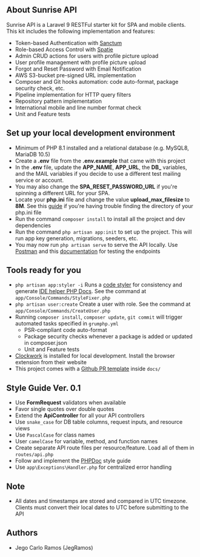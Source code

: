 ## About Sunrise API

Sunrise API is a Laravel 9 RESTFul starter kit for SPA and mobile clients. This kit includes the following implementation and features:
- Token-based Authentication with [Sanctum](https://laravel.com/docs/9.x/sanctum)
- Role-based Access Control with [Spatie](https://spatie.be/docs/laravel-permission/v5/introduction)
- Admin CRUD actions for users with profile picture upload
- User profile management with profile picture upload
- Forgot and Reset Password with Email Notification
- AWS S3-bucket pre-signed URL implementation
- Composer and Git hooks automation: code auto-format, package security check, etc.
- Pipeline implementation for HTTP query filters
- Repository pattern implementation
- International mobile and line number format check
- Unit and Feature tests

## Set up your local development environment
- Minimum of PHP 8.1 installed and a relational database (e.g. MySQL8, MariaDB 10.5)
- Create a **.env** file from the **.env.example** that came with this project
- In the **.env** file, update the **APP_NAME**, **APP_URL**, the **DB_** variables, and the MAIL variables if you decide to use a different test mailing service or account. 
- You may also change the **SPA_RESET_PASSWORD_URL** if you're spinning a different URL for your SPA.
- Locate your **php.ini** file and change the value **upload_max_filesize** to **8M**. See this [guide](https://devanswers.co/ubuntu-php-php-ini-configuration-file/) if you're having trouble finding the directory of your php.ini file
- Run the command `composer install`  to install all the project and dev dependencies
- Run the command `php artisan app:init` to set up the project. This will run app key generation, migrations, seeders, etc. 
- You may now run `php artisan serve` to serve the API locally. Use [Postman](https://www.postman.com/downloads/) and this [documentation](https://google.com) for testing the endpoints

## Tools ready for you
- `php artisan app:styler -i` Runs a [code styler](https://github.com/stechstudio/Laravel-PHP-CS-Fixer) for consistency and generate [IDE helper PHP Docs](https://github.com/barryvdh/laravel-ide-helper). See the command at `app/Console/Commands/StyleFixer.php`
- `php artisan user:create` Create a user with role. See the command at `app/Console/Commands/CreateUser.php`
- Running `composer install`, `composer update`, `git commit` will trigger automated tasks specified in `grumphp.yml`
  - PSR-compliant code auto-format
  - Package security checks whenever a package is added or updated in composer.json
  - Unit and Feature tests
- [Clockwork](https://underground.works/clockwork) is installed for local development. Install the browser extension from their website
- This project comes with a [Github PR template](https://docs.github.com/en/communities/using-templates-to-encourage-useful-issues-and-pull-requests/about-issue-and-pull-request-templates) inside `docs/`

## Style Guide Ver. 0.1
- Use **FormRequest** validators when available
- Favor single quotes over double quotes
- Extend the **ApiController** for all your API controllers
- Use `snake_case` for DB table columns, request inputs, and resource views
- Use `PascalCase` for class names
- User `camelCase` for variable, method, and function names
- Create separate API route files per resource/feature. Load all of them in `routes/api.php`
- Follow and implement the [PHPDoc](https://docs.phpdoc.org/3.0/guide/guides/docblocks.html) style guide
- Use `app\Exceptions\Handler.php` for centralized error handling

## Note
- All dates and timestamps are stored and compared in UTC timezone. Clients must convert their local dates to UTC before submitting to the API

## Authors
- Jego Carlo Ramos (JegRamos)
